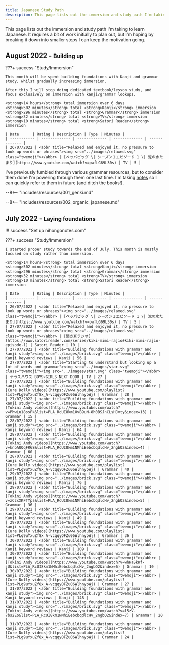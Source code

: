 ```yaml
---
title: Japanese Study Path
description: This page lists out the immersion and study path I'm taking to learn Japanese.
---
```


This page lists out the immersion and study path I'm taking to learn Japanese. It requires a bit of work initially to plan out, but I'm hoping by breaking it down into smaller steps I can keep the motivation going.

## August 2022 - <small>Building up</small>

???+ success "Study/Immersion"

    This month will be spent building foundations with Kanji and grammar study, whilst gradually increasing immersion.  
    
    After this I will stop doing dedicated textbook/lesson study, and focus exclusively on immersion with kanji/grammar lookups.

    <strong>14 hours</strong> total immersion over 6 days  
    <strong>502 minutes</strong> total <strong>Kanji</strong> immersion  
    <strong>296 minutes</strong> total <strong>Grammar</strong> immersion  
    <strong>32 minutes</strong> total <strong>TV</strong> immersion  
    <strong>10 minutes</strong> total <strong>Satori Reader</strong> immersion  

    | Date      | Rating | Description | Type | Minutes |
    | ----------- | ------------- | ------------- | ------------- | ------------- |
    | 26/07/2022 | <abbr title="Relaxed and enjoyed it, no pressure to look up words or phrases"><img src="../images/relaxed.svg" class="twemoji"></abbr> | [ペッパピッグ \| シーズン１エピソード 1 \| 泥の水たまり](https://www.youtube.com/watch?v=pwfLG69L30s) | TV | 5 |

I've previously fumbled through various grammar resources, but to consider them done I'm powering through them one last time. I'm taking [notes](/notes/grammar) so I can quickly refer to them in future (and ditch the books!).

--8<-- "includes/resources/001_genki.md"

--8<-- "includes/resources/002_organic_japanese.md"

## July 2022 - <small>Laying foundations</small>

!!! success "Set up nihongonotes.com"

???+ success "Study/Immersion"

    I started proper study towards the end of July. This month is mostly focused on study rather than immersion.

    <strong>14 hours</strong> total immersion over 6 days  
    <strong>502 minutes</strong> total <strong>Kanji</strong> immersion  
    <strong>296 minutes</strong> total <strong>Grammar</strong> immersion  
    <strong>32 minutes</strong> total <strong>TV</strong> immersion  
    <strong>10 minutes</strong> total <strong>Satori Reader</strong> immersion  

    | Date      | Rating | Description | Type | Minutes |
    | ----------- | ------------- | ------------- | ------------- | ------------- |
    | 26/07/2022 | <abbr title="Relaxed and enjoyed it, no pressure to look up words or phrases"><img src="../images/relaxed.svg" class="twemoji"></abbr> | [ペッパピッグ \| シーズン１エピソード 1 \| 泥の水たまり](https://www.youtube.com/watch?v=pwfLG69L30s) | TV | 5 |
    | 27/07/2022 | <abbr title="Relaxed and enjoyed it, no pressure to look up words or phrases"><img src="../images/relaxed.svg" class="twemoji"></abbr> | [聞き耳ラジオ](https://www.satorireader.com/series/kiki-mimi-rajio#kiki-mimi-rajio-episode-1) | Satori Reader | 10 |
    | 27/07/2022 | <abbr title="Building foundations with grammar and kanji study"><img src="../images/brick.svg" class="twemoji"></abbr> | Kanji keyword reviews | Kanji | 56 |
    | 27/07/2022 | <abbr title="Starting to understand but looking up a lot of words and grammar"><img src="../images/star.svg" class="twemoji"><img src="../images/star.svg" class="twemoji"></abbr> | テラスハウス BOYS×GIRLS NEXT DOOR | TV | 27 |
    | 27/07/2022 | <abbr title="Building foundations with grammar and kanji study"><img src="../images/brick.svg" class="twemoji"></abbr> | [Cure Dolly videos](https://www.youtube.com/playlist?list=PLg9uYxuZf8x_A-vcqqyOFZu06WlhnypWj) | Grammar | 28 |
    | 27/07/2022 | <abbr title="Building foundations with grammar and kanji study"><img src="../images/brick.svg" class="twemoji"></abbr> | [Tokini Andy videos](https://www.youtube.com/watch?v=PhwLu18ssPk&list=PLA_RcUI8km1OvB9uN-8h0BSJnCLsHJvty&index=13) | Grammar | 15 |
    | 28/07/2022 | <abbr title="Building foundations with grammar and kanji study"><img src="../images/brick.svg" class="twemoji"></abbr> | Kanji keyword reviews | Kanji | 64 |
    | 28/07/2022 | <abbr title="Building foundations with grammar and kanji study"><img src="../images/brick.svg" class="twemoji"></abbr> | [Tokini Andy videos](https://www.youtube.com/watch?v=knbAUQqFR68&list=PLA_RcUI8km1NMhiEebcbqdlcHv_2ngbO2&index=4) | Grammar | 60 |
    | 28/07/2022 | <abbr title="Building foundations with grammar and kanji study"><img src="../images/brick.svg" class="twemoji"></abbr> | [Cure Dolly videos](https://www.youtube.com/playlist?list=PLg9uYxuZf8x_A-vcqqyOFZu06WlhnypWj) | Grammar | 40 |
    | 29/07/2022 | <abbr title="Building foundations with grammar and kanji study"><img src="../images/brick.svg" class="twemoji"></abbr> | Kanji keyword reviews | Kanji | 76 |
    | 29/07/2022 | <abbr title="Building foundations with grammar and kanji study"><img src="../images/brick.svg" class="twemoji"></abbr> | [Tokini Andy videos](https://www.youtube.com/watch?v=zCzxXKFTYps&list=PLA_RcUI8km1NMhiEebcbqdlcHv_2ngbO2&index=5) | Grammar | 36 |
    | 29/07/2022 | <abbr title="Building foundations with grammar and kanji study"><img src="../images/brick.svg" class="twemoji"></abbr> | Kanji keyword reviews | Kanji | 49 |
    | 29/07/2022 | <abbr title="Building foundations with grammar and kanji study"><img src="../images/brick.svg" class="twemoji"></abbr> | [Cure Dolly videos](https://www.youtube.com/playlist?list=PLg9uYxuZf8x_A-vcqqyOFZu06WlhnypWj) | Grammar | 36 |
    | 30/07/2022 | <abbr title="Building foundations with grammar and kanji study"><img src="../images/brick.svg" class="twemoji"></abbr> | Kanji keyword reviews | Kanji | 109 |
    | 30/07/2022 | <abbr title="Building foundations with grammar and kanji study"><img src="../images/brick.svg" class="twemoji"></abbr> | [Tokini Andy videos](https://www.youtube.com/watch?v=whHaSkKf-jU&list=PLA_RcUI8km1NMhiEebcbqdlcHv_2ngbO2&index=6) | Grammar | 10 |
    | 30/07/2022 | <abbr title="Building foundations with grammar and kanji study"><img src="../images/brick.svg" class="twemoji"></abbr> | [Cure Dolly videos](https://www.youtube.com/playlist?list=PLg9uYxuZf8x_A-vcqqyOFZu06WlhnypWj) | Grammar | 27 |
    | 31/07/2022 | <abbr title="Building foundations with grammar and kanji study"><img src="../images/brick.svg" class="twemoji"></abbr> | Kanji keyword reviews | Kanji | 148 |
    | 31/07/2022 | <abbr title="Building foundations with grammar and kanji study"><img src="../images/brick.svg" class="twemoji"></abbr> | [Tokini Andy videos](https://www.youtube.com/watch?v=l5zV-7bs2Eo&list=PLA_RcUI8km1NMhiEebcbqdlcHv_2ngbO2&index=7) | Grammar | 20 |
    | 31/07/2022 | <abbr title="Building foundations with grammar and kanji study"><img src="../images/brick.svg" class="twemoji"></abbr> | [Cure Dolly videos](https://www.youtube.com/playlist?list=PLg9uYxuZf8x_A-vcqqyOFZu06WlhnypWj) | Grammar | 24 |
